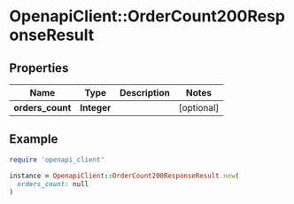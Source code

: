 # OpenapiClient::OrderCount200ResponseResult

## Properties

| Name | Type | Description | Notes |
| ---- | ---- | ----------- | ----- |
| **orders_count** | **Integer** |  | [optional] |

## Example

```ruby
require 'openapi_client'

instance = OpenapiClient::OrderCount200ResponseResult.new(
  orders_count: null
)
```

